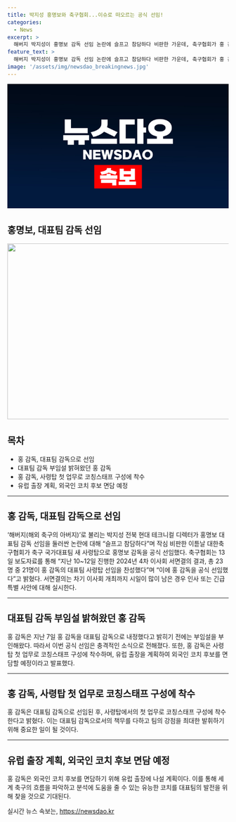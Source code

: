 ```yaml
---
title: 박지성 홍명보와 축구협회...이슈로 떠오르는 공식 선임!
categories:
  - News
excerpt: >
  해버지 박지성이 홍명보 감독 선임 논란에 슬프고 참담하다 비판한 가운데, 축구협회가 홍 감독을 공식 선임했다. 이는 21명의 찬성을 받은 결과로, 홍 감독은 대표팀 사령탑으로 활약할 예정이다. 뜻밖의 발표에 충격을 받은 이들은 홍 감독의 첫 임무는 유럽 출장으로, 외국 코치 후보와 면담할 예정이라고 전했다.
feature_text: >
  해버지 박지성이 홍명보 감독 선임 논란에 슬프고 참담하다 비판한 가운데, 축구협회가 홍 감독을 공식 선임했다. 이는 21명의 찬성을 받은 결과로, 홍 감독은 대표팀 사령탑으로 활약할 예정이다. 뜻밖의 발표에 충격을 받은 이들은 홍 감독의 첫 임무는 유럽 출장으로, 외국 코치 후보와 면담할 예정이라고 전했다.
image: '/assets/img/newsdao_breakingnews.jpg'
---
```


<p><img src="/assets/img/newsdao_breakingnews.jpg" alt="flaretime 속보" /></p>

<h2>홍명보, 대표팀 감독 선임</h2>

<p></p>

<p data-ke-size="size16"><a href="https://www.kfa.or.kr/layer_popup/popup_live.html?notice_idx=21638&" target="_blank"><img src="https://www.kfa.or.kr/img/thumbnail/yMncTbVoLc/1754x1305" width="600" height="400" alt="" /></a></p>

<h2 data-ke-size="size26">목차</h2>

<ul>
    <li>홍 감독, 대표팀 감독으로 선임</li>
    <li>대표팀 감독 부임설 밝혀왔던 홍 감독</li>
    <li>홍 감독, 사령탑 첫 업무로 코칭스태프 구성에 착수</li>
    <li>유럽 출장 계획, 외국인 코치 후보 면담 예정</li>
</ul>

<hr>

<h2>홍 감독, 대표팀 감독으로 선임</h2>

<p>‘해버지(해외 축구의 아버지)’로 불리는 박지성 전북 현대 테크니컬 디렉터가 홍명보 대표팀 감독 선임을 둘러싼 논란에 대해 “슬프고 참담하다”며 작심 비판한 이튿날 대한축구협회가 축구 국가대표팀 새 사령탑으로 홍명보 감독을 공식 선임했다. 축구협회는 13일 보도자료를 통해 “지난 10~12일 진행한 2024년 4차 이사회 서면결의 결과, 총 23명 중 21명이 홍 감독의 대표팀 사령탑 선임을 찬성했다”며 “이에 홍 감독을 공식 선임했다”고 밝혔다. 서면결의는 차기 이사회 개최까지 시일이 많이 남은 경우 인사 또는 긴급 특별 사안에 대해 실시한다.</p>

<hr>

<h2>대표팀 감독 부임설 밝혀왔던 홍 감독</h2>

<p>홍 감독은 지난 7일 홍 감독을 대표팀 감독으로 내정했다고 밝히기 전에는 부임설을 부인해왔다. 따라서 이번 공식 선임은 충격적인 소식으로 전해졌다. 또한, 홍 감독은 사령탑 첫 업무로 코칭스태프 구성에 착수하며, 유럽 출장을 계획하여 외국인 코치 후보를 면담할 예정이라고 발표했다.</p>

<hr>

<h2>홍 감독, 사령탑 첫 업무로 코칭스태프 구성에 착수</h2>

<p>홍 감독은 대표팀 감독으로 선임된 후, 사령탑에서의 첫 업무로 코칭스태프 구성에 착수한다고 밝혔다. 이는 대표팀 감독으로서의 책무를 다하고 팀의 강점을 최대한 발휘하기 위해 중요한 일이 될 것이다.</p>

<hr>

<h2>유럽 출장 계획, 외국인 코치 후보 면담 예정</h2>

<p>홍 감독은 외국인 코치 후보를 면담하기 위해 유럽 출장에 나설 계획이다. 이를 통해 세계 축구의 흐름을 파악하고 분석에 도움을 줄 수 있는 유능한 코치를 대표팀의 발전을 위해 찾을 것으로 기대된다.</p>
실시간 뉴스 속보는, <a href="https://newsdao.kr" rel="dofollow">https://newsdao.kr</a>


